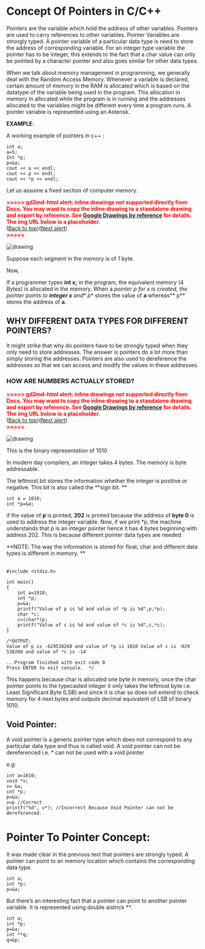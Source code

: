 # Concept Of Pointers in C/C++

Pointers are the variable which hold the address of other variables. Pointers are used to carry references to other variables. Pointer Variables are strongly typed. A pointer variable of a particular data type is need to store the address of corresponding variable. For an integer type variable the pointer has to be integer, this extends to the fact that a char value can only be pointed by a character pointer and also goes similar for other data types. 

When we talk  about memory management in programming, we generally deal with the Random Access Memory. Whenever a variable is declared, certain amount of memory in the RAM is allocated which is based on the datatype of the variable being used in the program. This allocation in memory in allocated while the program is in running and the addresses allocated to the variables might be different every time a program runs. A pointer variable is represented using an Asterisk.

**EXAMPLE**: 

A working example of pointers in c++ :


```
int a;
a=5;
Int *p;
p=&a;
cout << a << endl;
cout << p << endl;
cout << *p << endl;
```


Let us assume a fixed section of computer memory. 

<p id="gdcalert1" ><span style="color: red; font-weight: bold">>>>>>  gd2md-html alert: inline drawings not supported directly from Docs. You may want to copy the inline drawing to a standalone drawing and export by reference. See <a href="https://github.com/evbacher/gd2md-html/wiki/Google-Drawings-by-reference">Google Drawings by reference</a> for details. The img URL below is a placeholder. </span><br>(<a href="#">Back to top</a>)(<a href="#gdcalert2">Next alert</a>)<br><span style="color: red; font-weight: bold">>>>>> </span></p>


![drawing](https://docs.google.com/a/google.com/drawings/d/12345/export/png)

Suppose each segment in the memory is of 1 byte. 

Now,

If a programmer types **int x;** in the program, the equivalent memory (4 Bytes) is allocated in the memory. When a **pointer *p** for x is created, the pointer points to **integer x** and** *p** stores the value of **a** whereas** p** stores the address of **a**.


## WHY DIFFERENT DATA TYPES FOR DIFFERENT POINTERS?

It might strike that why do pointers have to be strongly typed when they only need to store addresses. The answer is pointers do a lot more than simply storing the addresses. Pointers are also used to dereference the addresses so that we can access and modify the values in these addresses.  


### HOW ARE NUMBERS ACTUALLY STORED?



<p id="gdcalert2" ><span style="color: red; font-weight: bold">>>>>>  gd2md-html alert: inline drawings not supported directly from Docs. You may want to copy the inline drawing to a standalone drawing and export by reference. See <a href="https://github.com/evbacher/gd2md-html/wiki/Google-Drawings-by-reference">Google Drawings by reference</a> for details. The img URL below is a placeholder. </span><br>(<a href="#">Back to top</a>)(<a href="#gdcalert3">Next alert</a>)<br><span style="color: red; font-weight: bold">>>>>> </span></p>


![drawing](https://docs.google.com/a/google.com/drawings/d/12345/export/png)

This is the binary representation of 1010 

In modern day compilers, an integer takes 4 bytes. The memory is byte addressable. 

The leftmost bit stores the information whether the integer is positive or negative. This bit is also called the **sign bit. **


```
int a = 1010;
int *p=&a;
```


if the value of **p** is printed, **202** is printed because the address of **byte 0** is used to address the integer variable. Now, if we print *p, the machine understands that p is an integer pointer hence it has 4 bytes beginning with address 202. This is because different pointer data types are needed. 

**NOTE: The way the information is stored for float, char and different data types is different in memory. **


<table>
  <tr>
  </tr>
</table>



```
#include <stdio.h>

int main()
{
    int a=1010;
    int *p;
    p=&a;
    printf("Value of p is %d and value of *p is %d",p,*p);
    char *c;
    c=(char*)p;
    printf("Value of c is %d and value of *c is %d",c,*c);
}

/*OUTPUT:
Value of p is -629538260 and value of *p is 1010 Value of c is -629
538260 and value of *c is -14                                     
                                                                  
...Program finished with exit code 0                              
Press ENTER to exit console.  */
```


This happens because char is allocated one byte in memory, once the char pointer points to the typecasted integer it only takes the leftmost byte i.e. Least Significant Byte (LSB) and since it is char so does not extend to check memory for 4 next bytes and outputs decimal equivalent of LSB of binary 1010.


## Void Pointer:

A void pointer is a generic pointer type which does not correspond to any particular data type and thus is called void. A void pointer can not be dereferenced i.e. * can not be used with a void pointer

e.g: 


```
int a=1010;
void *v;
v= &a;
int *p;
p=&a;
v=p //Correct 
printf("%d", v*); //Incorrect Because Void Pointer can not be dereferenced.
```



# Pointer To Pointer Concept:

It was made clear in the previous text that pointers are strongly typed. A pointer can point to an memory location which contains the corresponding data type. 


```
int a;
int *p;
p=&a;
```


But there’s an interesting fact that a pointer can point to another pointer variable. It is represented using double aistrick **. 


```
int a;
int *p;
p=&a;
int **q;
q=&p;

